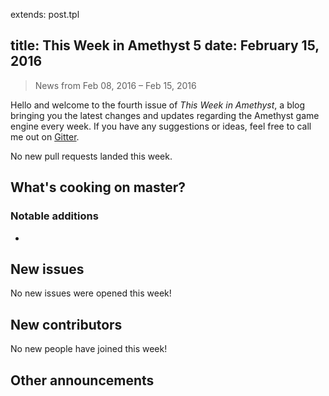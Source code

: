 extends: post.tpl

title: This Week in Amethyst 5
date: February 15, 2016
---

> News from Feb 08, 2016 – Feb 15, 2016

Hello and welcome to the fourth issue of *This Week in Amethyst*, a blog
bringing you the latest changes and updates regarding the Amethyst game engine
every week. If you have any suggestions or ideas, feel free to call me out on
[Gitter][gc].

[gc]: https://gitter.im/ebkalderon/amethyst

No new pull requests landed this week.

## What's cooking on master?

### Notable additions

* 

## New issues

No new issues were opened this week!

## New contributors

No new people have joined this week!

## Other announcements

